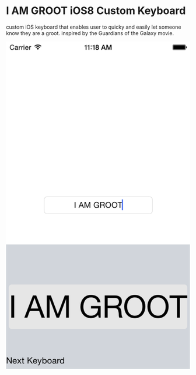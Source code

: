 I AM GROOT iOS8 Custom Keyboard
=============================

custom iOS keyboard that enables user to quicky and easily let someone know they are a groot. inspired by the Guardians of the Galaxy movie.

![ScreenShot](https://github.com/kmushegi/iAmGroot-iOS8-custom-keyboard/blob/master/example%20images/iOS%20Simulator%20Screen%20Shot%20Aug%207%2C%202014%2C%2011.18.44%20AM.png)
